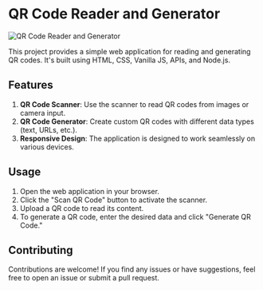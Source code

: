 # QR Code Reader and Generator

![QR Code Reader and Generator](https://harikarthik-s.github.io/QR-Code-Reader-and-Generator/)

This project provides a simple web application for reading and generating QR codes. It's built using HTML, CSS, Vanilla JS, APIs, and Node.js.

## Features

1. **QR Code Scanner**: Use the scanner to read QR codes from images or camera input.
2. **QR Code Generator**: Create custom QR codes with different data types (text, URLs, etc.).
3. **Responsive Design**: The application is designed to work seamlessly on various devices.

## Usage

1. Open the web application in your browser.
2. Click the "Scan QR Code" button to activate the scanner.
3. Upload a QR code to read its content.
4. To generate a QR code, enter the desired data and click "Generate QR Code."

## Contributing

Contributions are welcome! If you find any issues or have suggestions, feel free to open an issue or submit a pull request.
